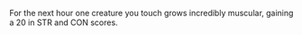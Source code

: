 For the next hour one creature you touch grows incredibly muscular, gaining a 20 in STR and CON scores.